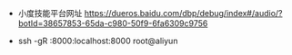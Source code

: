 - 小度技能平台网址 https://dueros.baidu.com/dbp/debug/index#/audio/?botId=38657853-65da-c980-50f9-6fa6309c9756

- ssh -gR :8000:localhost:8000 root@aliyun
